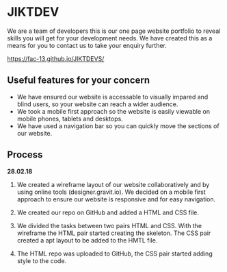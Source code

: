 # JIKTDEV
We are a team of developers this is our one page website portfolio to reveal skills you will get for your development needs. We have created this as a means for you to contact us to take your enquiry further.

https://fac-13.github.io/JIKTDEVS/

## Useful features for your concern
- We have ensured our website is accessable to visually impared and blind users, so your website can reach a wider audience.
- We took a mobile first approach so the website is easily viewable on mobile phones, tablets and desktops.
-  We have used a navigation bar so you can quickly move the sections of our website.

## Process

****28.02.18****

1. We created a wireframe layout of our website collaboratively and by using online tools (designer.gravit.io). We decided on a mobile first approach to ensure our website is responsive and for easy navigation.

2. We created our repo on GitHub and added a HTML and CSS file.

3. We divided the tasks between two pairs HTML and CSS. With the wireframe the HTML pair started creating the skeleton. The CSS pair created a apt layout to be added to the HMTL file.

4. The HTML repo was uploaded to GitHub, the CSS pair started adding style to the code.
